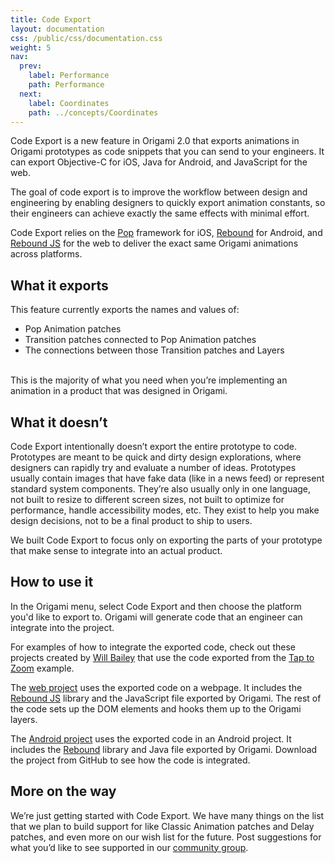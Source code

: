 ```yaml
---
title: Code Export
layout: documentation
css: /public/css/documentation.css
weight: 5
nav:
  prev:
    label: Performance
    path: Performance
  next:
    label: Coordinates
    path: ../concepts/Coordinates
---
```


Code Export is a new feature in Origami 2.0 that exports animations in Origami prototypes as code snippets that you can send to your engineers. It can export Objective-C for iOS, Java for Android, and JavaScript for the web. 

The goal of code export is to improve the workflow between design and engineering by enabling designers to quickly export animation constants, so their engineers can achieve exactly the same effects with minimal effort.

Code Export relies on the [Pop](https://github.com/facebook/pop) framework for iOS, [Rebound](http://facebook.github.io/rebound/) for Android, and [Rebound JS](https://github.com/facebook/rebound-js) for the web to deliver the exact same Origami animations across platforms.

## What it exports

This feature currently exports the names and values of:
<ul class="bulleted-list">
<li>Pop Animation patches</li>
<li>Transition patches connected to Pop Animation patches</li>
<li>The connections between those Transition patches and Layers</li>
</ul>

<br>This is the majority of what you need when you&rsquo;re implementing an animation in a product that was designed in Origami.

## What it doesn&rsquo;t

Code Export intentionally doesn&rsquo;t export the entire prototype to code. Prototypes are meant to be quick and dirty design explorations, where designers can rapidly try and evaluate a number of ideas. Prototypes usually contain images that have fake data (like in a news feed) or represent standard system components. They&rsquo;re also usually only in one language, not built to resize to different screen sizes, not built to optimize for performance, handle accessibility modes, etc. They exist to help you make design decisions, not to be a final product to ship to users.

We built Code Export to focus only on exporting the parts of your prototype that make sense to integrate into an actual product.

## How to use it

In the Origami menu, select Code Export and then choose the platform you'd like to export to. Origami will generate code that an engineer can integrate into the project.

For examples of how to integrate the exported code, check out these projects created by [Will Bailey](https://twitter.com/will_bailey) that use the code exported from the [Tap to Zoom](https://www.dropbox.com/s/xcmzr6sefn13abf/Introduction%20to%20Origami.zip?dl=0) example. 

The [web project](http://wsb.im/origami-code-export-tap-to-zoom/index.html) uses the exported code on a webpage. It includes the [Rebound JS](https://github.com/facebook/rebound-js) library and the JavaScript file exported by Origami. The rest of the code sets up the DOM elements and hooks them up to the Origami layers.

The [Android project](https://github.com/willbailey/origami_code_export_tap_to_zoom_android) uses the exported code in an Android project. It includes the [Rebound](http://facebook.github.io/rebound/) library and Java file exported by Origami. Download the project from GitHub to see how the code is integrated.

## More on the way

We&rsquo;re just getting started with Code Export. We have many things on the list that we plan to build support for like Classic Animation patches and Delay patches, and even more on our wish list for the future. Post suggestions for what you&rsquo;d like to see supported in our [community group](https://www.facebook.com/groups/origami.community/).